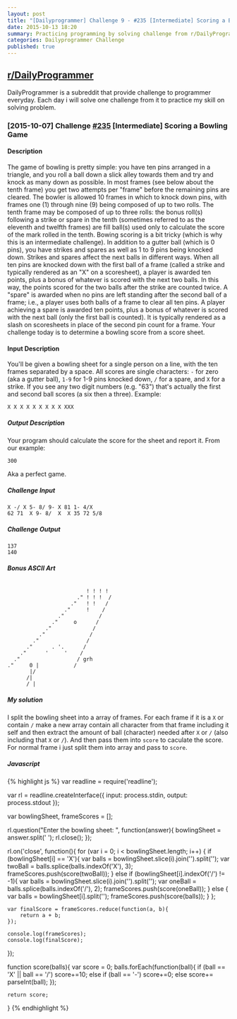 ```yaml
---
layout: post
title: "[Dailyprogrammer] Challenge 9 - #235 [Intermediate] Scoring a Bowling Game"
date: 2015-10-13 18:20
summary: Practicing programming by solving challenge from r/DailyProgrammer
categories: Dailyprogrammer Challenge
published: true
---
```


## [r/DailyProgrammer](https://www.reddit.com/r/DailyProgrammer)

DailyProgrammer is a subreddit that provide challenge to programmer everyday. Each day i will solve one challenge from it to practice my skill on solving problem. 

### [2015-10-07] Challenge [#235](https://www.reddit.com/r/dailyprogrammer/comments/3ntsni/20151007_challenge_235_intermediate_scoring_a/) [Intermediate] Scoring a Bowling Game

#### Description

The game of bowling is pretty simple: you have ten pins arranged in a triangle, and you roll a ball down a slick alley towards them and try and knock as many down as possible. In most frames (see below about the tenth frame) you get two attempts per "frame" before the remaining pins are cleared.
The bowler is allowed 10 frames in which to knock down pins, with frames one (1) through nine (9) being composed of up to two rolls. The tenth frame may be composed of up to three rolls: the bonus roll(s) following a strike or spare in the tenth (sometimes referred to as the eleventh and twelfth frames) are fill ball(s) used only to calculate the score of the mark rolled in the tenth.
Bowing scoring is a bit tricky (which is why this is an intermediate challenge). In addition to a gutter ball (which is 0 pins), you have strikes and spares as well as 1 to 9 pins being knocked down. Strikes and spares affect the next balls in different ways.
When all ten pins are knocked down with the first ball of a frame (called a strike and typically rendered as an "X" on a scoresheet), a player is awarded ten points, plus a bonus of whatever is scored with the next two balls. In this way, the points scored for the two balls after the strike are counted twice.
A "spare" is awarded when no pins are left standing after the second ball of a frame; i.e., a player uses both balls of a frame to clear all ten pins. A player achieving a spare is awarded ten points, plus a bonus of whatever is scored with the next ball (only the first ball is counted). It is typically rendered as a slash on scoresheets in place of the second pin count for a frame.
Your challenge today is to determine a bowling score from a score sheet.

#### Input Description

You'll be given a bowling sheet for a single person on a line, with the ten frames separated by a space. All scores are single characters: `-` for zero (aka a gutter ball), `1-9` for 1-9 pins knocked down, `/` for a spare, and `X` for a strike. If you see any two digit numbers (e.g. "63") that's actually the first and second ball scores (a six then a three). Example:

`X X X X X X X X X XXX`

##### Output Description

Your program should calculate the score for the sheet and report it. From our example:

`300`

Aka a perfect game.

##### Challenge Input

~~~
X -/ X 5- 8/ 9- X 81 1- 4/X
62 71  X 9- 8/  X  X 35 72 5/8
~~~

##### Challenge Output

~~~~
137
140
~~~~

##### Bonus ASCII Art

~~~~

                         ! ! ! !
                      ." ! ! !  /
                    ."   ! !   /
                  ."     !    /
                ."           /
              ."     o      /
            ."             /
          ."              /
        ."               /
      ."      . '.      /
    ."      '     '    /
  ."                  / grh
."     0 |           /
       |/
      /|
      / |
~~~~

##### My solution

I split the bowling sheet into a array of frames. For each frame if it is a `X` or contain `/`
make a new array contain all character from that frame including it self and then extract the 
amount of ball (character) needed after `X` or `/` (also including that `X` or `/`). And then 
pass them into `score` to caculate the score. For normal frame i just split them into array and pass to `score`.

##### Javascript

{% highlight js %}
var readline = require('readline');

var rl = readline.createInterface({
    input: process.stdin,
    output: process.stdout
});

var bowlingSheet, frameScores = [];

rl.question("Enter the bowling sheet: ", function(answer){
    bowlingSheet = answer.split(' ');
    rl.close();
});

rl.on('close', function(){
    for (var i = 0; i < bowlingSheet.length; i++) {
        if (bowlingSheet[i] == 'X'){
            var balls = bowlingSheet.slice(i).join('').split('');
            var twoBall = balls.splice(balls.indexOf('X'), 3);
            frameScores.push(score(twoBall));
        } else if (bowlingSheet[i].indexOf('/') != -1){
            var balls = bowlingSheet.slice(i).join('').split('');
            var oneBall = balls.splice(balls.indexOf('/'), 2);
            frameScores.push(score(oneBall));
        } else {
            var balls = bowlingSheet[i].split('');
            frameScores.push(score(balls));
        }
    };

    var finalScore = frameScores.reduce(function(a, b){
        return a + b;
    });

    console.log(frameScores);
    console.log(finalScore);
});

function score(balls){
    var score = 0;
    balls.forEach(function(ball){
        if (ball == 'X' || ball == '/')
            score+=10;
        else if (ball == '-')
            score+=0;
        else score+= parseInt(ball);
    });

    return score;
}
{% endhighlight %}

